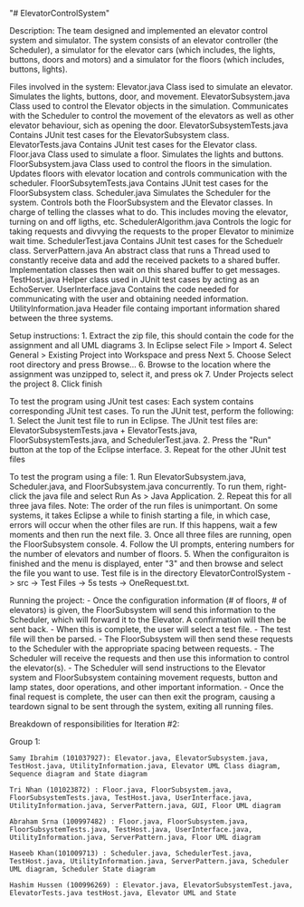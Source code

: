 "# ElevatorControlSystem" 

Description: The team designed and implemented an elevator control system and simulator. The system consists of an elevator
controller (the Scheduler), a simulator for the elevator cars (which includes, the lights, buttons, doors and motors)
and a simulator for the floors (which includes, buttons, lights).

Files involved in the system:
	Elevator.java
		Class ised to simulate an elevator. Simulates the lights, buttons, door, and movement.
    ElevatorSubsystem.java
        Class used to control the Elevator objects in the simulation. Communicates with the Scheduler to control the movement of the elevators as well as other elevator behaviour, sich as opening the door.
    ElevatorSubsystemTests.java
        Contains JUnit test cases for the ElevatorSubsystem class.
	ElevatorTests.java
		Contains JUnit test cases for the Elevator class.
    Floor.java
        Class used to simulate a floor. Simulates the lights and buttons.
    FloorSubsystem.java
        Class used to control the floors in the simulation. Updates floors with elevator location and controls communication with the scheduler.
    FloorSubsytemTests.java
        Contains JUnit test cases for the FloorSubsystem class.
    Scheduler.java
        Simulates the Scheduler for the system. Controls both the FloorSubsystem and the Elevator classes. In charge of telling the classes what to do. This includes moving the elevator, turning on and off ligths, etc.
    SchedulerAlgorithm.java
		Controls the logic for taking requests and divvying the requests to the proper Elevator to minimize wait time.
	SchedulerTest.java
        Contains JUnit test cases for the Scheduelr class.
	ServerPattern.java
		An abstract class that runs a Thread used to constantly receive data and add the received packets to a shared buffer. Implementation classes then wait on this shared buffer to get messages.
    TestHost.java
        Helper class used in JUnit test cases by acting as an EchoServer.
    UserInterface.java
        Contains the code needed for communicating with the user and obtaining needed information.
    UtilityInformation.java
        Header file containg important information shared between the three systems.
        
Setup instructions: 
	1. Extract the zip file, this should contain the code for the assignment and all UML diagrams
	3. In Eclipse select File > Import 
	4. Select General > Existing Project into Workspace and press Next
	5. Choose Select root directory and press Browse...
	6. Browse to the location where the assignment was unzipped to, select it, and press ok
	7. Under Projects select the project 
	8. Click finish

To test the program using JUnit test cases:
  Each system contains corresponding JUnit test cases. To run the JUnit test, perform the following:
	1. Select the Junit test file to run in Eclipse. The JUnit test files are: ElevatorSubsystemTests.java + ElevatorTests.java, FloorSubsystemTests.java, and SchedulerTest.java.
	2. Press the "Run" button at the top of the Eclipse interface.
	3. Repeat for the other JUnit test files
    
To test the program using a file: 
	1. Run ElevatorSubsystem.java, Scheduler.java, and FloorSubsystem.java concurrently.
	      To run them, right-click the java file and select Run As > Java Application.
	2. Repeat this for all three java files.
	      Note: The order of the run files is unimportant. On some systems, it takes Eclipse a while to finish starting a file, in which case, errors will occur when the other files are run. If this happens, wait a few moments and then run the next file.
	3. Once all three files are running, open the FloorSubsystem console.
	4. Follow the UI prompts, entering numbers for the number of elevators and number of floors.
	5. When the configuraiton is finished and the menu is displayed, enter "3" and then browse and select the file you want to use. Test file is in the directory ElevatorControlSystem -> src -> Test Files -> 5s tests -> OneRequest.txt.

Running the project: 
	- Once the configuration information (# of floors, # of elevators) is given, the FloorSubsystem will send this information to the Scheduler, which will forward it to the Elevator. A confirmation will then be sent back.
	- When this is complete, the user will select a test file.
	- The test file will then be parsed.
	- The FloorSubsystem will then send these requests to the Scheduler with the appropriate spacing between requests.
	- The Scheduler will receive the requests and then use this information to control the elevator(s).
	- The Scheduler will send instructions to the Elevator system and FloorSubsystem containing movement requests, button and lamp states, door operations, and other important information.
	- Once the final request is complete, the user can then exit the program, causing a teardown signal to be sent through the system, exiting all running files.

Breakdown of responsibilities for Iteration #2:
  
  Group 1: 

    Samy Ibrahim (101037927): Elevator.java, ElevatorSubsystem.java, TestHost.java, UtilityInformation.java, Elevator UML Class diagram, Sequence diagram and State diagram
    
    Tri Nhan (101023872) : Floor.java, FloorSubsystem.java, FloorSubsystemTests.java, TestHost.java, UserInterface.java, UtilityInformation.java, ServerPattern.java, GUI, Floor UML diagram

    Abraham Srna (100997482) : Floor.java, FloorSubsystem.java, FloorSubsystemTests.java, TestHost.java, UserInterface.java, UtilityInformation.java, ServerPattern.java, Floor UML diagram

    Haseeb Khan(101009713) : Scheduler.java, SchedulerTest.java, TestHost.java, UtilityInformation.java, ServerPattern.java, Scheduler UML diagram, Scheduler State diagram
    
    Hashim Hussen (100996269) : Elevator.java, ElevatorSubsystemTest.java, ElevatorTests.java testHost.java, Elevator UML and State
